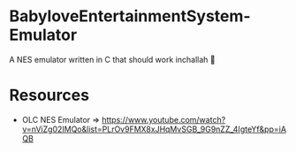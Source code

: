 # BabyloveEntertainmentSystem-Emulator
A NES emulator written in C that should work inchallah 🙏

# Resources
* OLC NES Emulator => https://www.youtube.com/watch?v=nViZg02IMQo&list=PLrOv9FMX8xJHqMvSGB_9G9nZZ_4IgteYf&pp=iAQB